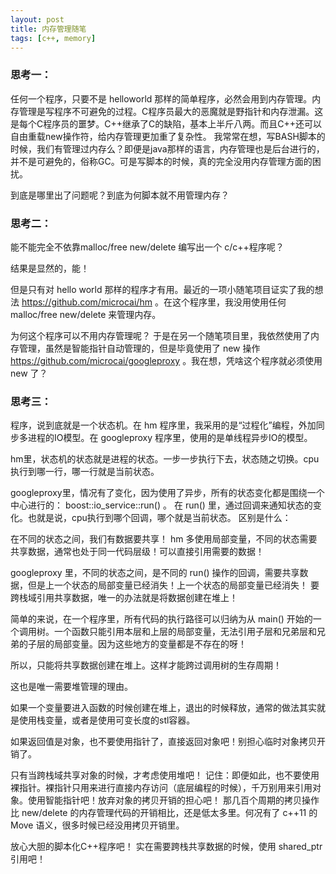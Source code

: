 ```yaml
---
layout: post
title: 内存管理随笔
tags: [c++, memory]
---
```


### 思考一：


任何一个程序，只要不是 helloworld 那样的简单程序，必然会用到内存管理。内存管理是写程序不可避免的过程。C程序员最大的恶魔就是野指针和内存泄漏。这是每个C程序员的噩梦。C++继承了C的缺陷，基本上半斤八两。而且C++还可以自由重载new操作符，给内存管理更加重了复杂性。 
我常常在想，写BASH脚本的时候，我们有管理过内存么？即便是java那样的语言，内存管理也是后台进行的，并不是可避免的，俗称GC。可是写脚本的时候，真的完全没用内存管理方面的困扰。 

到底是哪里出了问题呢？到底为何脚本就不用管理内存？ 

### 思考二：


能不能完全不依靠malloc/free new/delete 编写出一个 c/c++程序呢？ 

结果是显然的，能！ 

但是只有对 hello world 那样的程序才有用。最近的一项小随笔项目证实了我的想法 https://github.com/microcai/hm 。在这个程序里，我没用使用任何 malloc/free new/delete 来管理内存。 

为何这个程序可以不用内存管理呢？ 于是在另一个随笔项目里，我依然使用了内存管理，虽然是智能指针自动管理的，但是毕竟使用了 new 操作 https://github.com/microcai/googleproxy 。我在想，凭啥这个程序就必须使用 new 了？ 

### 思考三：


程序，说到底就是一个状态机。在 hm 程序里，我采用的是“过程化”编程，外加同步多进程的IO模型。在 googleproxy 程序里，使用的是单线程异步IO的模型。 

hm里，状态机的状态就是进程的状态。一步一步执行下去，状态随之切换。cpu执行到哪一行，哪一行就是当前状态。 

googleproxy里，情况有了变化，因为使用了异步，所有的状态变化都是围绕一个中心进行的： boost::io_service::run() 。 在 run() 里，通过回调来通知状态的变化。也就是说，cpu执行到哪个回调，哪个就是当前状态。 
区别是什么：


在不同的状态之间，我们有数据要共享！ hm 多使用局部变量，不同的状态需要共享数据，通常也处于同一代码层级！可以直接引用需要的数据！ 

googleproxy 里，不同的状态之间，是不同的 run() 操作的回调，需要共享数据，但是上一个状态的局部变量已经消失！上一个状态的局部变量已经消失！ 
要跨栈域引用共享数据，唯一的办法就是将数据创建在堆上！


简单的来说，在一个程序里，所有代码的执行路径可以归纳为从 main() 开始的一个调用树。一个函数只能引用本层和上层的局部变量，无法引用子层和兄弟层和兄弟的子层的局部变量。因为这些地方的变量都是不存在的呀！ 

所以，只能将共享数据创建在堆上。这样才能跨过调用树的生存周期！ 

这也是唯一需要堆管理的理由。 

如果一个变量要进入函数的时候创建在堆上，退出的时候释放，通常的做法其实就是使用栈变量，或者是使用可变长度的stl容器。 

如果返回值是对象，也不要使用指针了，直接返回对象吧！别担心临时对象拷贝开销了。 

只有当跨栈域共享对象的时候，才考虑使用堆吧！ 
记住：即便如此，也不要使用裸指针。裸指针只用来进行直接内存访问（底层编程的时候），千万别用来引用对象。使用智能指针吧！放弃对象的拷贝开销的担心吧！ 那几百个周期的拷贝操作比 new/delete 的内存管理代码的开销相比，还是低太多里。何况有了 c++11 的 Move 语义，很多时候已经没用拷贝开销里。 

  

放心大胆的脚本化C++程序吧！ 实在需要跨栈共享数据的时候，使用 shared_ptr 引用吧！
